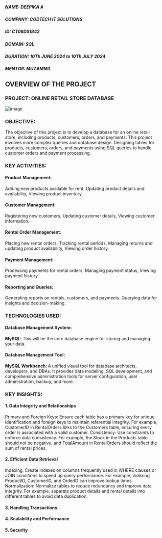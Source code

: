 ##### NAME: DEEPIKA A
##### COMPANY: CODTECH IT SOLUTIONS
##### ID: CT08DS1842
##### DOMAIN: SQL
##### DURATION: 10Th JUNE 2024 to 10Th JULY 2024
##### MENTOR: MUZAMMIL
## OVERVIEW OF THE PROJECT
### PROJECT: ONLINE RETAIL STORE DATABASE
![image](https://github.com/DeepikaAnandhan2/CODTECH-IT/assets/145033159/7b9de270-48a1-4d55-9f0f-7f20e66ec3fa)



### OBJECTIVE: 
The objective of this project is to develop a database for an online retail store, including products, customers, orders,
and payments. This project involves more complex queries and database design.
Designing tables for products, customers, orders, and payments using SQL queries to
handle customer orders and payment processing.
### KEY ACTIVITIES:
#### Product Management:
Adding new products available for rent,
Updating product details and availability,
Viewing product inventory.
#### Customer Management:
Registering new customers, 
Updating customer details,
Viewing customer information.
#### Rental Order Management:
Placing new rental orders,
Tracking rental periods,
Managing returns and updating product availability,
Viewing order history.
#### Payment Management:
Processing payments for rental orders,
Managing payment status,
Viewing payment history.
#### Reporting and Queries:
Generating reports on rentals, customers, and payments.
Querying data for insights and decision-making.
### TECHNOLOGIES USED:
#### Database Management System:
**MySQL**: This will be the core database engine for storing and managing your data.
#### Database Management Tool:
**MySQL Workbench**: A unified visual tool for database architects, developers, and DBAs. It provides data modeling, SQL development, and comprehensive administration tools for server configuration, user administration, backup, and more.
### KEY INSIGHTS:
#### 1. Data Integrity and Relationships
Primary and Foreign Keys: Ensure each table has a primary key for unique identification and foreign keys to maintain referential integrity. For example, CustomerID in RentalOrders links to the Customers table, ensuring every order is associated with a valid customer.
Consistency: Use constraints to enforce data consistency. For example, the Stock in the Products table should not be negative, and TotalAmount in RentalOrders should reflect the sum of rental prices.
#### 2. Efficient Data Retrieval
Indexing: Create indexes on columns frequently used in WHERE clauses or JOIN conditions to speed up query performance. For example, indexing ProductID, CustomerID, and OrderID can improve lookup times.
Normalization: Normalize tables to reduce redundancy and improve data integrity. For example, separate product details and rental details into different tables to avoid data duplication.
#### 3. Handling Transactions
#### 4. Scalability and Performance
#### 5. Security



